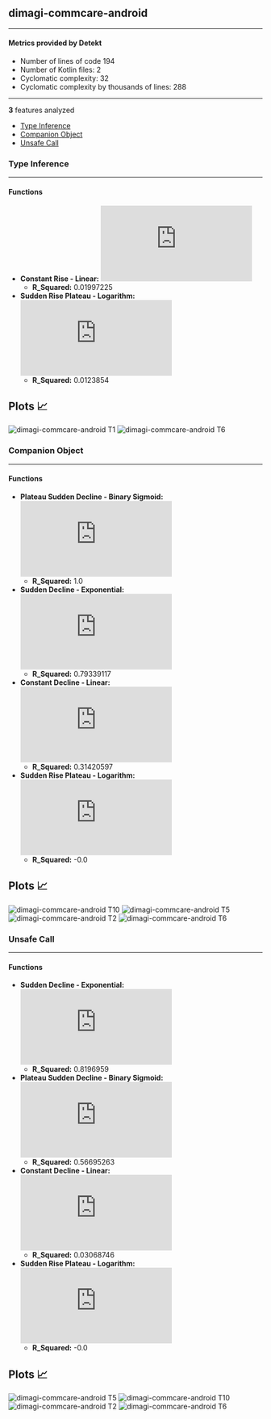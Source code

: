 ## dimagi-commcare-android
----
#### Metrics provided by Detekt
* Number of lines of code 194
* Number of Kotlin files: 2
* Cyclomatic complexity: 32
* Cyclomatic complexity by thousands of lines: 288 

----
**3** features analyzed

*	<a href="#type_inference">Type Inference</a> 
*	<a href="#companion_object">Companion Object</a> 
*	<a href="#unsafe_call">Unsafe Call</a> 


### <a name="type_inference">Type Inference</a>
----
#### Functions
* **Constant Rise - Linear:** ![equation](http://latex.codecogs.com/svg.latex?0.000143x%20&plus;%2012.959366)
    * **R_Squared:** 0.01997225
* **Sudden Rise Plateau - Logarithm:** ![equation](http://latex.codecogs.com/svg.latex?0.049021%5Clog_%7B43.952442%7D%28x%29%20&plus;%2012.922699)
    * **R_Squared:** 0.0123854

**Plots** :chart_with_upwards_trend:
-----

![dimagi-commcare-android T1](../plots/dimagi-commcare-android_type_inference_T1.png)
![dimagi-commcare-android T6](../plots/dimagi-commcare-android_type_inference_T6.png)
### <a name="companion_object">Companion Object</a>
----
#### Functions
* **Plateau Sudden Decline - Binary Sigmoid:** ![equation](http://latex.codecogs.com/svg.latex?%5Cfrac%7B-1.0%7D%7B1%20&plus;%20%5Cepsilon%5E%28-49.86315%28x%20-46.49991%29%29%7D%20&plus;%201.0)
    * **R_Squared:** 1.0
* **Sudden Decline - Exponential:** ![equation](http://latex.codecogs.com/svg.latex?14.651952x%5E%7B0.974267%7D%20&plus;%20-0.024469)
    * **R_Squared:** 0.79339117
* **Constant Decline - Linear:** ![equation](http://latex.codecogs.com/svg.latex?-0.001624x%20&plus;%200.433881)
    * **R_Squared:** 0.31420597
* **Sudden Rise Plateau - Logarithm:** ![equation](http://latex.codecogs.com/svg.latex?0.0%5Clog_%7B8150.901112%7D%28x%29%20&plus;%200.118863)
    * **R_Squared:** -0.0

**Plots** :chart_with_upwards_trend:
-----

![dimagi-commcare-android T10](../plots/dimagi-commcare-android_companion_object_T10.png)
![dimagi-commcare-android T5](../plots/dimagi-commcare-android_companion_object_T5.png)
![dimagi-commcare-android T2](../plots/dimagi-commcare-android_companion_object_T2.png)
![dimagi-commcare-android T6](../plots/dimagi-commcare-android_companion_object_T6.png)
### <a name="unsafe_call">Unsafe Call</a>
----
#### Functions
* **Sudden Decline - Exponential:** ![equation](http://latex.codecogs.com/svg.latex?1.694525x%5E%7B0.725901%7D%20&plus;%206.99856)
    * **R_Squared:** 0.8196959
* **Plateau Sudden Decline - Binary Sigmoid:** ![equation](http://latex.codecogs.com/svg.latex?%5Cfrac%7B0.571429%7D%7B1%20&plus;%20%5Cepsilon%5E%28--1209.989759%28x%20-7.333163%29%29%7D%20&plus;%207.0)
    * **R_Squared:** 0.56695263
* **Constant Decline - Linear:** ![equation](http://latex.codecogs.com/svg.latex?-0.000159x%20&plus;%207.041103)
    * **R_Squared:** 0.03068746
* **Sudden Rise Plateau - Logarithm:** ![equation](http://latex.codecogs.com/svg.latex?0.0%5Clog_%7B114.573525%7D%28x%29%20&plus;%207.010336)
    * **R_Squared:** -0.0

**Plots** :chart_with_upwards_trend:
-----

![dimagi-commcare-android T5](../plots/dimagi-commcare-android_unsafe_call_T5.png)
![dimagi-commcare-android T10](../plots/dimagi-commcare-android_unsafe_call_T10.png)
![dimagi-commcare-android T2](../plots/dimagi-commcare-android_unsafe_call_T2.png)
![dimagi-commcare-android T6](../plots/dimagi-commcare-android_unsafe_call_T6.png)
